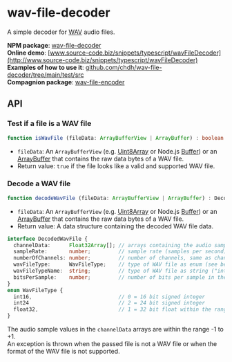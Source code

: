# wav-file-decoder

A simple decoder for [WAV](https://en.wikipedia.org/wiki/WAV) audio files.

**NPM package**: [wav-file-decoder](https://www.npmjs.com/package/wav-file-decoder)<br>
**Online demo**: [www.source-code.biz/snippets/typescript/wavFileDecoder](http://www.source-code.biz/snippets/typescript/wavFileDecoder)<br>
**Examples of how to use it**: [github.com/chdh/wav-file-decoder/tree/main/test/src](https://github.com/chdh/wav-file-decoder/tree/main/test/src)<br>
**Compagnion package**: [wav-file-encoder](https://www.npmjs.com/package/wav-file-encoder)

## API

### Test if a file is a WAV file

```typescript
function isWavFile (fileData: ArrayBufferView | ArrayBuffer) : boolean
```

* `fileData`: An `ArrayBufferView`
  (e.g. [Uint8Array](https://developer.mozilla.org/en-US/docs/Web/JavaScript/Reference/Global_Objects/Uint8Array)
  or Node.js [Buffer](https://nodejs.org/api/buffer.html))
  or an [ArrayBuffer](https://developer.mozilla.org/en-US/docs/Web/JavaScript/Reference/Global_Objects/ArrayBuffer)
  that contains the raw data bytes of a WAV file.
* Return value: `true` if the file looks like a valid and supported WAV file.

### Decode a WAV file

```typescript
function decodeWavFile (fileData: ArrayBufferView | ArrayBuffer) : DecodedWavFile
```

* `fileData`: An `ArrayBufferView`
  (e.g. [Uint8Array](https://developer.mozilla.org/en-US/docs/Web/JavaScript/Reference/Global_Objects/Uint8Array)
  or Node.js [Buffer](https://nodejs.org/api/buffer.html))
  or an [ArrayBuffer](https://developer.mozilla.org/en-US/docs/Web/JavaScript/Reference/Global_Objects/ArrayBuffer)
  that contains the raw data bytes of a WAV file.
* Return value: A data structure containing the decoded WAV file data.

```typescript
interface DecodedWavFile {
  channelData:      Float32Array[]; // arrays containing the audio samples (PCM data), one array per channel
  sampleRate:       number;         // sample rate (samples per second)
  numberOfChannels: number;         // number of channels, same as channelData.length
  wavFileType:      WavFileType;    // type of WAV file as enum (see below)
  wavFileTypeName:  string;         // type of WAV file as string ("int16", "int24" or "float32")
  bitsPerSample:    number;         // number of bits per sample in the WAV file
}
enum WavFileType {
  int16,                            // 0 = 16 bit signed integer
  int24                             // 2 = 24 bit signed integer
  float32,                          // 1 = 32 bit float within the range -1 to +1
}
```

The audio sample values in the `channelData` arrays are within the range -1 to +1.<br>
An exception is thrown when the passed file is not a WAV file or when the format of the WAV file is not supported.
